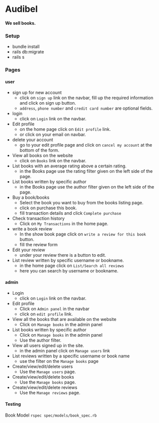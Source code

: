 # Audibel
#### We sell books.

### Setup
* bundle install
* rails db:migrate
* rails s

### Pages

#### user
* sign up for new account
  * click on `sign up` link on the navbar, fill up the required information and click on sign up button.
  * `address`, `phone number` and `credit card number` are optional fields.
* login
  * click on `Login` link on the navbar.
* Edit profile
  * on the home page click on `Edit profile` link.
  * or click on your email on navbar.
* delete your account
  * go to your edit profile page and click on `cancel my account` at the bottom of the form.
* View all books on the website
  * click on `Books` link on the navbar.
* List books with an average rating above a certain rating.
  * in the Books page use the rating filter given on the left side of the page.
* List books written by specific author
  * in the Books page use the author filter given on the left side of the page. 
* Buy a book/books
  * Select the book you want to buy from the books listing page.
  * click on purchase this book.
  * fill transaction details and click `Complete purchase`
* Check transaction history
  * Click on `My Transactions` in the home page.
* write a book review
  * In the show book page click on `write a review for this book` button.
  * fill the review form
* Edit your review
  * under your review there is a button to edit.
* List review written by specific username or bookname.
  * in the home page click on `List/Search all reviews`
  * here you can search by username or bookname.

#### admin

* Login
  * click on `Login` link on the navbar. 
* Edit profile
  * Click on `Admin panel` in the navbar
  * click on `edit profile` link.
* View all the books that are available on the website
  * Click on `Manage books` in the admin panel
* List books written by specific author
  * Click on `Manage books` in the admin panel
  * Use the author filter.
* View all users signed up in the site.
  * in the admin panel click on `Manage users` link
* List reviews written by a specific username or book name
  * use the filter on the `Manage books` page
* Create/view/edit/delete users
  * Use the `Manage users` page.
* Create/view/edit/delete books
  * Use the `Manage books` page.
* Create/view/edit/delete reviews
  * Use the `Manage reviews` page.

#### Testing
Book Model
`rspec spec/models/book_spec.rb`
